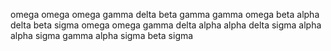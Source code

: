 omega omega omega gamma delta beta gamma gamma omega beta alpha delta beta sigma omega omega gamma delta alpha alpha delta sigma alpha alpha sigma gamma alpha sigma beta sigma